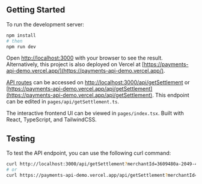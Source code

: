 ## Getting Started

To run the development server:

```bash
npm install
# then
npm run dev
```

Open [http://localhost:3000](http://localhost:3000) with your browser to see the result. Alternatively, this project is also deployed on Vercel at [https://payments-api-demo.vercel.app/](https://payments-api-demo.vercel.app/).

[API routes](https://nextjs.org/docs/api-routes/introduction) can be accessed on [http://localhost:3000/api/getSettlement](http://localhost:3000/api/getSettlement) or [https://payments-api-demo.vercel.app/api/getSettlement](https://payments-api-demo.vercel.app/api/getSettlement). This endpoint can be edited in `pages/api/getSettlement.ts`.

The interactive frontend UI can be viewed in `pages/index.tsx`. Built with React, TypeScript, and TailwindCSS.


## Testing

To test the API endpoint, you can use the following curl command:

```bash
curl http://localhost:3000/api/getSettlement?merchantId=3609480a-2049-4940-8077-39a0568409a0&date=2023-01-13
# or
curl https://payments-api-demo.vercel.app/api/getSettlement?merchantId=3609480a-2049-4940-8077-39a0568409a0&date=2023-01-13
```